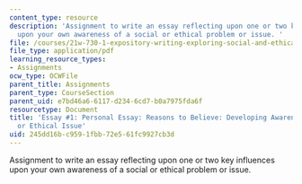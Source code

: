 ```yaml
---
content_type: resource
description: 'Assignment to write an essay reflecting upon one or two key influences
  upon your own awareness of a social or ethical problem or issue. '
file: /courses/21w-730-1-expository-writing-exploring-social-and-ethical-issues-through-film-and-print-fall-2002/245dd16bc9591fbb72e561fc9927cb3d_730socfa.pdf
file_type: application/pdf
learning_resource_types:
- Assignments
ocw_type: OCWFile
parent_title: Assignments
parent_type: CourseSection
parent_uid: e7bd46a6-6117-d234-6cd7-b0a7975fda6f
resourcetype: Document
title: 'Essay #1: Personal Essay: Reasons to Believe: Developing Awareness of a Social
  or Ethical Issue'
uid: 245dd16b-c959-1fbb-72e5-61fc9927cb3d
---
```

Assignment to write an essay reflecting upon one or two key influences upon your own awareness of a social or ethical problem or issue. 

